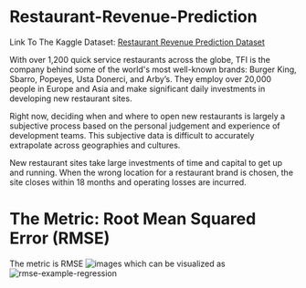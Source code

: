 # Restaurant-Revenue-Prediction


Link To The Kaggle Dataset: <a href="https://www.kaggle.com/competitions/restaurant-revenue-prediction/data">Restaurant Revenue Prediction Dataset</a>


With over 1,200 quick service restaurants across the globe, TFI is the company behind some of the world's most well-known brands: Burger King, Sbarro, Popeyes, Usta Donerci, and Arby’s. They employ over 20,000 people in Europe and Asia and make significant daily investments in developing new restaurant sites.

Right now, deciding when and where to open new restaurants is largely a subjective process based on the personal judgement and experience of development teams. This subjective data is difficult to accurately extrapolate across geographies and cultures. 

New restaurant sites take large investments of time and capital to get up and running. When the wrong location for a restaurant brand is chosen, the site closes within 18 months and operating losses are incurred. 

# The Metric: Root Mean Squared Error (RMSE)
The metric is RMSE
![images](https://github.com/UKVeteran/Restaurant-Revenue-Prediction/assets/39216339/0c3d3cb6-fced-467a-af71-e0f7b919a15f)
which can be visualized as
![rmse-example-regression](https://github.com/UKVeteran/Restaurant-Revenue-Prediction/assets/39216339/46bde647-1b89-48be-b61a-47df0b3885a8)
